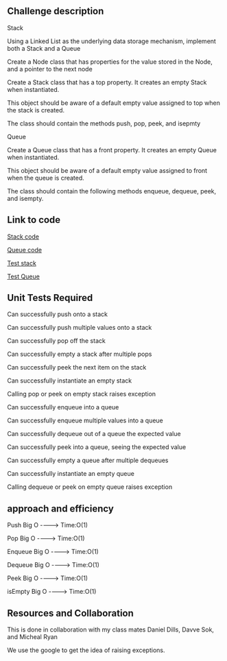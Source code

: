 ## Challenge description

Stack

Using a Linked List as the underlying data storage mechanism, implement both a Stack and a Queue

Create a Node class that has properties for the value stored in the Node, and a pointer to the next node

Create a Stack class that has a top property. It creates an empty Stack when instantiated.

This object should be aware of a default empty value assigned to top when the stack is created.

The class should contain the methods push, pop, peek, and isepmty

Queue

Create a Queue class that has a front property. It creates an empty Queue when instantiated.

This object should be aware of a default empty value assigned to front when the queue is created.

The class should contain the following methods enqueue, dequeue, peek, and isempty.


## Link to code

[Stack code](/home/wonde/codefellows/code-401/data-structures-and-algorithms/python/code_challenges/stacks_and_queue/stacks/stacks.py)

[Queue code](/home/wonde/codefellows/code-401/data-structures-and-algorithms/python/code_challenges/stacks_and_queue/queue/queue.py)

[Test stack](/home/wonde/codefellows/code-401/data-structures-and-algorithms/python/tests/test_stacks.py)

[Test Queue](/home/wonde/codefellows/code-401/data-structures-and-algorithms/python/tests/test_queue.py)

## Unit Tests Required

Can successfully push onto a stack

Can successfully push multiple values onto a stack

Can successfully pop off the stack

Can successfully empty a stack after multiple pops

Can successfully peek the next item on the stack

Can successfully instantiate an empty stack

Calling pop or peek on empty stack raises exception

Can successfully enqueue into a queue

Can successfully enqueue multiple values into a queue

Can successfully dequeue out of a queue the expected value

Can successfully peek into a queue, seeing the expected value

Can successfully empty a queue after multiple dequeues

Can successfully instantiate an empty queue

Calling dequeue or peek on empty queue raises exception

## approach and efficiency

Push
    Big O ----> Time:O(1)

Pop
    Big O ----> Time:O(1)

Enqueue
    Big O ----> Time:O(1)

Dequeue
    Big O ----> Time:O(1)

Peek
    Big O ----> Time:O(1)

isEmpty
    Big O ----> Time:O(1)

## Resources and Collaboration

This is done in collaboration with my class mates Daniel Dills, Davve Sok, and Micheal Ryan

We use the google to get the idea of raising exceptions.
